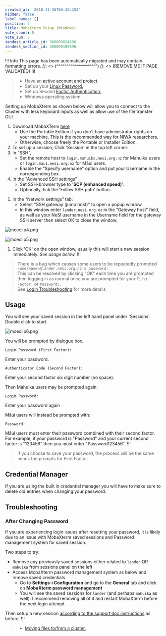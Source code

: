 ```yaml
---
created_at: '2018-11-30T00:32:25Z'
hidden: false
label_names: []
position: 2
title: MobaXterm Setup (Windows)
vote_count: 5
vote_sum: 5
zendesk_article_id: 360000624696
zendesk_section_id: 360000189696
---
```



[//]: <> (REMOVE ME IF PAGE VALIDATED)
[//]: <> (vvvvvvvvvvvvvvvvvvvv)
 !!! Info
     This page has been automatically migrated and may contain formatting errors.
[//]: <> (^^^^^^^^^^^^^^^^^^^^)
[//]: <> (REMOVE ME IF PAGE VALIDATED)
!!!
>
> -   Have an [active account and
>     project.](https://support.nesi.org.nz/hc/en-gb/sections/360000196195-Accounts-Projects)
> -   Set up your [Linux
>     Password.](https://support.nesi.org.nz/hc/en-gb/articles/360000335995)
> -   Set up Second [Factor
>     Authentication.](https://support.nesi.org.nz/hc/en-gb/articles/360000203075)
> -   Windows operating system.

Setting up MobaXterm as shown below will allow you to connect to the
Cluster with less keyboard inputs as well as allow use of the file
transfer GUI.

1.  Download MobaXTerm
    [here](https://mobaxterm.mobatek.net/download-home-edition.html)
    -   Use the Portable Edition if you don't have administrator rights
        on your machine. This is the recommended way for NIWA
        researchers.
    -   Otherwise, choose freely the Portable or Installer Edition.
2.  To set up a session, Click 'Session' in the top left corner:
3.  In "SSH",
    -   Set the remote host to `login.mahuika.nesi.org.nz` for Mahuika
        users or `login.maui.nesi.org.nz` for Māui users.
    -   Enable the "Specify username" option and put your Username in
        the corresponding box.
4.  In the "Advanced SSH settings"
    -   Set SSH-browser type to '**SCP (enhanced speed)**'.
    -   Optionally, tick the 'Follow SSH path' button.

<!-- -->

1.  In the “Network settings” tab:
    -   Select "SSH gateway (jump host)" to open a popup window
    -   In this window enter `lander.nesi.org.nz` in the “Gateway host”
        field, as well as your NeSI username in the Username field for
        the gateway SSH server then select OK to close the window.

![mceclip4.png](4411672582031_0.name_me.png)

![mceclip5.png](4411672594191_0.name_me.png)

1.  Click 'OK' on the open window, usually this will start a new session
    immediately. *See usage below.*
!!!
>
> There is a bug which causes some users to be repeatedly prompted
> `<username>@lander.nesi.org.nz's password:`  
> This can be resolved by clicking "OK" each time you are prompted then
> logging in as normal once you are prompted for your `First Factor:` or
> `Password:`.  
> See [Login
> Troubleshooting](https://support.nesi.org.nz/hc/en-gb/articles/360000570215)
> for more details

## Usage

You will see your saved session in the left hand panel under 'Sessions'.
Double click to start.

![mceclip6.png](4411680807951_0.name_me.png)

You will be prompted by dialogue box.

    Login Password (First Factor):

Enter your password.

    Authenticator Code (Second Factor):

Enter your second factor six digit number (no space).

Then Mahuika users may be prompted again:

    Login Password:

Enter your password again

Māui users will instead be prompted with:

    Password:

Māui users must enter their password combined with their second factor.
For example, if your password is "Password" and your current second
factor is "123456" then you must enter "Password123456".
!!!
>
> If you choose to save your password, the process will be the same
> minus the prompts for First Factor.

## Credential Manager

If you are using the built in credential manager you will have to make
sure to delete old entries when changing your password.

## Troubleshooting

### After Changing Password

If you are experiencing login issues after resetting your password, it
is likely due to an issue with MobaXterm saved sessions and Password
management system for saved session.

Two steps to try:

-   Remove any previously saved sessions either related to `lander` OR
    `mahuika` from sessions panel on the left
-   Access MobaXterm password management system as below and remove
    saved credentials
    -   Go to **Settings**-&gt;**Configuration** and go to the
        **General** tab and click on **MobaXterm password management**
    -   You will see the saved sessions for `lander` (and perhaps
        `mahuika` as well). I recommend removing all of it and restart
        MobaXterm before the next login attempt

Then setup a new session [according to the support doc
instructions](https://support.nesi.org.nz/hc/en-gb/articles/360000624696-MobaXterm-Setup-Windows-)
as before.
!!!
>
> -   [Moving files to/from a
>     cluster.](https://support.nesi.org.nz/hc/en-gb/articles/360000578455)
